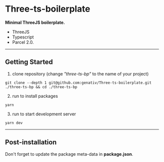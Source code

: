 # Three-ts-boilerplate

**Minimal ThreeJS boilerplate.**

- ThreeJS
- Typescript
- Parcel 2.0.

---

## Getting Started
1. clone repository (change *"three-ts-bp"* to the name of your project) 
```
git clone --depth 1 git@github.com:genativ/Three-ts-boilerplate.git ./three-ts-bp && cd ./three-ts-bp 
```
2. run to install packages
```
yarn
```
3. run to start development server
```
yarn dev
```
---

## Post-installation
Don't forget to update the package meta-data in **package.json**.
